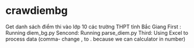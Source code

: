 # crawdiembg
Get danh sách điểm thi vào lớp 10 các trường THPT tỉnh Bắc Giang
First : Running diem_bg.py
Sencond: Running parse_diem.py
Third: Using Excel to process data (comma- change , to . because we can calculator in number)
